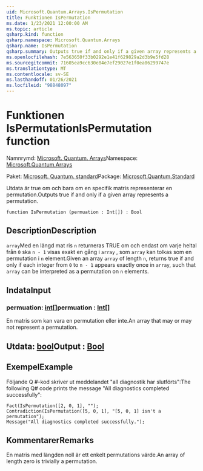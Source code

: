 ```yaml
---
uid: Microsoft.Quantum.Arrays.IsPermutation
title: Funktionen IsPermutation
ms.date: 1/23/2021 12:00:00 AM
ms.topic: article
qsharp.kind: function
qsharp.namespace: Microsoft.Quantum.Arrays
qsharp.name: IsPermutation
qsharp.summary: Outputs true if and only if a given array represents a permutation.
ms.openlocfilehash: 7e563650f33b0292e1e41f629829a2d3b9e5fd28
ms.sourcegitcommit: 71605ea9cc630e84e7ef29027e1f0ea06299747e
ms.translationtype: MT
ms.contentlocale: sv-SE
ms.lasthandoff: 01/26/2021
ms.locfileid: "98848097"
---
```

# <a name="ispermutation-function"></a><span data-ttu-id="cd639-102">Funktionen IsPermutation</span><span class="sxs-lookup"><span data-stu-id="cd639-102">IsPermutation function</span></span>

<span data-ttu-id="cd639-103">Namnrymd: [Microsoft. Quantum. Arrays](xref:Microsoft.Quantum.Arrays)</span><span class="sxs-lookup"><span data-stu-id="cd639-103">Namespace: [Microsoft.Quantum.Arrays](xref:Microsoft.Quantum.Arrays)</span></span>

<span data-ttu-id="cd639-104">Paket: [Microsoft. Quantum. standard](https://nuget.org/packages/Microsoft.Quantum.Standard)</span><span class="sxs-lookup"><span data-stu-id="cd639-104">Package: [Microsoft.Quantum.Standard](https://nuget.org/packages/Microsoft.Quantum.Standard)</span></span>


<span data-ttu-id="cd639-105">Utdata är true om och bara om en specifik matris representerar en permutation.</span><span class="sxs-lookup"><span data-stu-id="cd639-105">Outputs true if and only if a given array represents a permutation.</span></span>

```qsharp
function IsPermutation (permuation : Int[]) : Bool
```


## <a name="description"></a><span data-ttu-id="cd639-106">Description</span><span class="sxs-lookup"><span data-stu-id="cd639-106">Description</span></span>

<span data-ttu-id="cd639-107">`array`Med en längd mat ris `n` returneras TRUE om och endast om varje heltal från `0` ska `n - 1` visas exakt en gång i `array` , som `array` kan tolkas som en permutation i `n` element.</span><span class="sxs-lookup"><span data-stu-id="cd639-107">Given an array `array` of length `n`, returns true if and only if each integer from `0` to `n - 1` appears exactly once in `array`, such that `array` can be interpreted as a permutation on `n` elements.</span></span>

## <a name="input"></a><span data-ttu-id="cd639-108">Indata</span><span class="sxs-lookup"><span data-stu-id="cd639-108">Input</span></span>

### <a name="permuation--int"></a><span data-ttu-id="cd639-109">permuation: [int](xref:microsoft.quantum.lang-ref.int)[]</span><span class="sxs-lookup"><span data-stu-id="cd639-109">permuation : [Int](xref:microsoft.quantum.lang-ref.int)[]</span></span>

<span data-ttu-id="cd639-110">En matris som kan vara en permutation eller inte.</span><span class="sxs-lookup"><span data-stu-id="cd639-110">An array that may or may not represent a permutation.</span></span>



## <a name="output--bool"></a><span data-ttu-id="cd639-111">Utdata: [bool](xref:microsoft.quantum.lang-ref.bool)</span><span class="sxs-lookup"><span data-stu-id="cd639-111">Output : [Bool](xref:microsoft.quantum.lang-ref.bool)</span></span>



## <a name="example"></a><span data-ttu-id="cd639-112">Exempel</span><span class="sxs-lookup"><span data-stu-id="cd639-112">Example</span></span>

<span data-ttu-id="cd639-113">Följande Q #-kod skriver ut meddelandet "all diagnostik har slutförts":</span><span class="sxs-lookup"><span data-stu-id="cd639-113">The following Q# code prints the message "All diagnostics completed successfully":</span></span>

```qsharp
Fact(IsPermutation([2, 0, 1], "");
Contradiction(IsPermutation([5, 0, 1], "[5, 0, 1] isn't a permutation");
Message("All diagnostics completed successfully.");
```

## <a name="remarks"></a><span data-ttu-id="cd639-114">Kommentarer</span><span class="sxs-lookup"><span data-stu-id="cd639-114">Remarks</span></span>

<span data-ttu-id="cd639-115">En matris med längden noll är ett enkelt permutations värde.</span><span class="sxs-lookup"><span data-stu-id="cd639-115">An array of length zero is trivially a permutation.</span></span>
